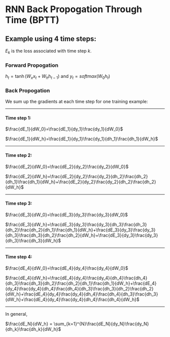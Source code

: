 # RNN Back Propogation Through Time  (BPTT)

## Example using 4 time steps:

$E_k$ is the loss associated with time step $k$.

### Forward Propogation

$h_t=\tanh(W_xx_t+W_hh_{t-1})$ and $y_t=softmax(W_0h_t)$

### Back Propogation

We sum up the gradients at each time step for one training example:

--------------------------------------------------------

#### Time step 1:

$\frac{dE_1}{dW_0}=\frac{dE_1}{dy_1}\frac{dy_1}{dW_0}$

$\frac{dE_1}{dW_h}=\frac{dE_1}{dy_1}\frac{dy_1}{dh_1}\frac{dh_1}{dW_h}$

--------------------------------------------------------
#### Time step 2:

$\frac{dE_2}{dW_0}=\frac{dE_2}{dy_2}\frac{dy_2}{dW_0}$

$\frac{dE_2}{dW_h}=\frac{dE_2}{dy_2}\frac{dy_2}{dh_2}\frac{dh_2}{dh_1}\frac{dh_1}{dW_h}+\frac{dE_2}{dy_2}\frac{dy_2}{dh_2}\frac{dh_2}{dW_h}$

--------------------------------------------------------
#### Time step 3:

$\frac{dE_3}{dW_0}=\frac{dE_3}{dy_3}\frac{dy_3}{dW_0}$

$\frac{dE_3}{dW_h}=\frac{dE_3}{dy_3}\frac{dy_3}{dh_3}\frac{dh_3}{dh_2}\frac{dh_2}{dh_1}\frac{dh_1}{dW_h}+\frac{dE_3}{dy_3}\frac{dy_3}{dh_3}\frac{dh_3}{dh_2}\frac{dh_2}{dW_h}+\frac{dE_3}{dy_3}\frac{dy_3}{dh_3}\frac{dh_3}{dW_h}$

--------------------------------------------------------
#### Time step 4:

$\frac{dE_4}{dW_0}=\frac{dE_4}{dy_4}\frac{dy_4}{dW_0}$

$\frac{dE_4}{dW_h}=\frac{dE_4}{dy_4}\frac{dy_4}{dh_4}\frac{dh_4}{dh_3}\frac{dh_3}{dh_2}\frac{dh_2}{dh_1}\frac{dh_1}{dW_h}+\frac{dE_4}{dy_4}\frac{dy_4}{dh_4}\frac{dh_4}{dh_3}\frac{dh_3}{dh_2}\frac{dh_2}{dW_h}+\frac{dE_4}{dy_4}\frac{dy_4}{dh_4}\frac{dh_4}{dh_3}\frac{dh_3}{dW_h}+\frac{dE_4}{dy_4}\frac{dy_4}{dh_4}\frac{dh_4}{dW_h}$

--------------------------------------------------------

In general, 

$\frac{dE_N}{dW_h} = \sum_{k=1}^{N}\frac{dE_N}{dy_N}\frac{dy_N}{dh_k}\frac{dh_k}{dW_h}$

